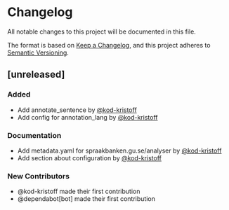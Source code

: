 # Changelog

All notable changes to this project will be documented in this file.

The format is based on [Keep a Changelog](https://keepachangelog.com/en/1.1.0/),
and this project adheres to [Semantic Versioning](https://semver.org/spec/v2.0.0.html).

## [unreleased]

### Added

- Add annotate_sentence by [@kod-kristoff](https://github.com/kod-kristoff)
- Add config for annotation_lang by [@kod-kristoff](https://github.com/kod-kristoff)

### Documentation

- Add metadata.yaml for spraakbanken.gu.se/analyser by [@kod-kristoff](https://github.com/kod-kristoff)
- Add section about configuration by [@kod-kristoff](https://github.com/kod-kristoff)

### New Contributors

- @kod-kristoff made their first contribution
- @dependabot[bot] made their first contribution
<!-- generated by git-cliff -->

